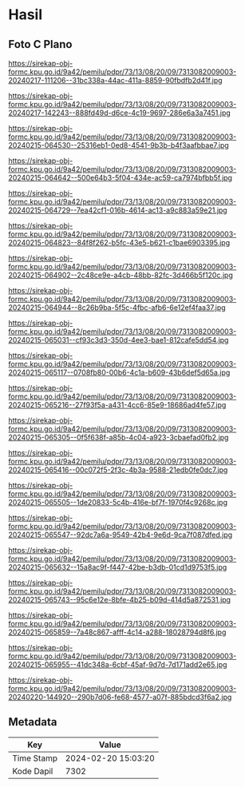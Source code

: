 # Hasil

## Foto C Plano

https://sirekap-obj-formc.kpu.go.id/9a42/pemilu/pdpr/73/13/08/20/09/7313082009003-20240217-111206--31bc338a-44ac-411a-8859-90fbdfb2d41f.jpg

https://sirekap-obj-formc.kpu.go.id/9a42/pemilu/pdpr/73/13/08/20/09/7313082009003-20240217-142243--888fd49d-d6ce-4c19-9697-286e6a3a7451.jpg

https://sirekap-obj-formc.kpu.go.id/9a42/pemilu/pdpr/73/13/08/20/09/7313082009003-20240215-064530--25316eb1-0ed8-4541-9b3b-b4f3aafbbae7.jpg

https://sirekap-obj-formc.kpu.go.id/9a42/pemilu/pdpr/73/13/08/20/09/7313082009003-20240215-064642--500e64b3-5f04-434e-ac59-ca7974bfbb5f.jpg

https://sirekap-obj-formc.kpu.go.id/9a42/pemilu/pdpr/73/13/08/20/09/7313082009003-20240215-064729--7ea42cf1-016b-4614-ac13-a9c883a59e21.jpg

https://sirekap-obj-formc.kpu.go.id/9a42/pemilu/pdpr/73/13/08/20/09/7313082009003-20240215-064823--84f8f262-b5fc-43e5-b621-c1bae6903395.jpg

https://sirekap-obj-formc.kpu.go.id/9a42/pemilu/pdpr/73/13/08/20/09/7313082009003-20240215-064902--2c48ce9e-a4cb-48bb-82fc-3d466b5f120c.jpg

https://sirekap-obj-formc.kpu.go.id/9a42/pemilu/pdpr/73/13/08/20/09/7313082009003-20240215-064944--8c26b9ba-5f5c-4fbc-afb6-6e12ef4faa37.jpg

https://sirekap-obj-formc.kpu.go.id/9a42/pemilu/pdpr/73/13/08/20/09/7313082009003-20240215-065031--cf93c3d3-350d-4ee3-bae1-812cafe5dd54.jpg

https://sirekap-obj-formc.kpu.go.id/9a42/pemilu/pdpr/73/13/08/20/09/7313082009003-20240215-065117--0708fb80-00b6-4c1a-b609-43b6def5d65a.jpg

https://sirekap-obj-formc.kpu.go.id/9a42/pemilu/pdpr/73/13/08/20/09/7313082009003-20240215-065216--27f93f5a-a431-4cc6-85e9-18686ad4fe57.jpg

https://sirekap-obj-formc.kpu.go.id/9a42/pemilu/pdpr/73/13/08/20/09/7313082009003-20240215-065305--0f5f638f-a85b-4c04-a923-3cbaefad0fb2.jpg

https://sirekap-obj-formc.kpu.go.id/9a42/pemilu/pdpr/73/13/08/20/09/7313082009003-20240215-065416--00c072f5-2f3c-4b3a-9588-21edb0fe0dc7.jpg

https://sirekap-obj-formc.kpu.go.id/9a42/pemilu/pdpr/73/13/08/20/09/7313082009003-20240215-065505--1de20833-5c4b-416e-bf7f-1970f4c9268c.jpg

https://sirekap-obj-formc.kpu.go.id/9a42/pemilu/pdpr/73/13/08/20/09/7313082009003-20240215-065547--92dc7a6a-9549-42b4-9e6d-9ca7f087dfed.jpg

https://sirekap-obj-formc.kpu.go.id/9a42/pemilu/pdpr/73/13/08/20/09/7313082009003-20240215-065632--15a8ac9f-f447-42be-b3db-01cd1d9753f5.jpg

https://sirekap-obj-formc.kpu.go.id/9a42/pemilu/pdpr/73/13/08/20/09/7313082009003-20240215-065743--95c6e12e-8bfe-4b25-b09d-414d5a872531.jpg

https://sirekap-obj-formc.kpu.go.id/9a42/pemilu/pdpr/73/13/08/20/09/7313082009003-20240215-065859--7a48c867-afff-4c14-a288-18028794d8f6.jpg

https://sirekap-obj-formc.kpu.go.id/9a42/pemilu/pdpr/73/13/08/20/09/7313082009003-20240215-065955--41dc348a-6cbf-45af-9d7d-7d171add2e65.jpg

https://sirekap-obj-formc.kpu.go.id/9a42/pemilu/pdpr/73/13/08/20/09/7313082009003-20240220-144920--290b7d06-fe68-4577-a07f-885bdcd3f6a2.jpg


## Metadata

| Key        | Value               |
| ---------- | ------------------- |
| Time Stamp | 2024-02-20 15:03:20 |
| Kode Dapil | 7302                |



